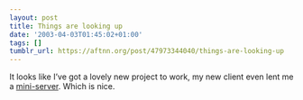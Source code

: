 ```yaml
---
layout: post
title: Things are looking up
date: '2003-04-03T01:45:02+01:00'
tags: []
tumblr_url: https://aftnn.org/post/47973344040/things-are-looking-up
---
```

<p>It looks like I&rsquo;ve got a lovely new project to work, my new client even lent me a <a href="http://www.shuttle.com/new/Images/ProductImages/sb51g.jpg">mini-server</a>. Which is nice.</p>
